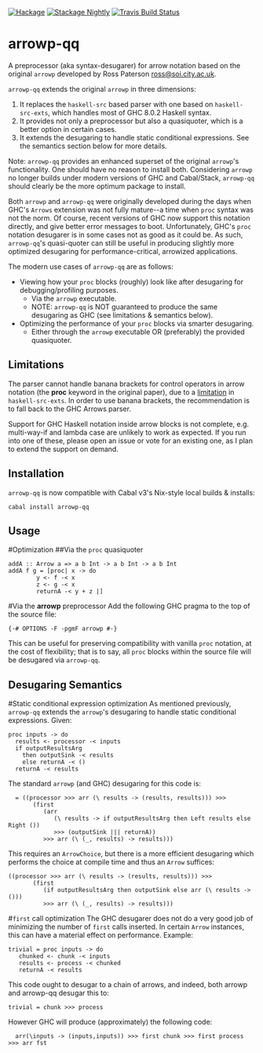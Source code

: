 [![Hackage](https://img.shields.io/hackage/v/arrowp-qq.svg)](https://hackage.haskell.org/package/arrowp-qq)
[![Stackage Nightly](http://stackage.org/package/arrowp-qq/badge/nightly)](http://stackage.org/nightly/package/arrowp-qq)
[![Travis Build Status](https://travis-ci.org/pepeiborra/arrowp-qq.svg)](https://travis-ci.org/pepeiborra/arrowp-qq)

arrowp-qq
==========
A preprocessor (aka syntax-desugarer) for arrow notation 
based on the original `arrowp` developed by Ross Paterson <ross@soi.city.ac.uk>.

`arrowp-qq` extends the original `arrowp` in three dimensions:
1. It replaces the `haskell-src` based parser with one based on `haskell-src-exts`, which handles most of GHC 8.0.2 Haskell syntax.
2. It provides not only a preprocessor but also a quasiquoter, which is a better option in certain cases.
3. It extends the desugaring to handle static conditional expressions. See the semantics section below for more details.

Note: `arrowp-qq` provides an enhanced superset of the original `arrowp`'s functionality. One should have no reason to install both. Considering `arrowp` no longer builds under modern versions of GHC and Cabal/Stack, `arrowp-qq` should clearly be the more optimum package to install.

Both `arrowp` and `arrowp-qq` were originally developed during the days when GHC's `Arrows` extension was not fully mature--a time when `proc` syntax was not the norm. Of course, recent versions of GHC now support this notation directly, and give better error messages to boot. Unfortunately, GHC's `proc` notation desugarer is in some cases not as good as it could be. As such, `arrowp-qq`'s quasi-quoter can still be useful in producing slightly more optimized desugaring for performance-critical, arrowized applications.

The modern use cases of `arrowp-qq` are as follows:
- Viewing how your `proc` blocks (roughly) look like after desugaring for debugging/profiling purposes.
  - Via the `arrowp` executable.
  - NOTE: `arrowp-qq` is NOT guaranteed to produce the same desugaring as GHC (see limitations & semantics below).
- Optimizing the performance of your `proc` blocks via smarter desugaring.
  - Either through the `arrowp` executable OR (preferably) the provided quasiquoter.

Limitations
------

The parser cannot handle banana brackets for
control operators in arrow notation (the **proc** keyword in the original paper), 
due to a 
[limitation](https://github.com/haskell-suite/haskell-src-exts/issues/45) 
in `haskell-src-exts`. In order to use banana brackets, the recommendation
is to fall back to the GHC Arrows parser.

Support for GHC Haskell notation inside arrow blocks is not complete, e.g.
multi-way-if and lambda case are unlikely to work as expected. If you run into 
one of these, please open an issue or vote for an existing one, as I plan to extend
the support on demand.

Installation
------------
`arrowp-qq` is now compatible with Cabal v3's Nix-style local builds & installs:

`cabal install arrowp-qq`

Usage 
-----

#Optimization
##Via the `proc` quasiquoter

```
addA :: Arrow a => a b Int -> a b Int -> a b Int
addA f g = [proc| x -> do
		y <- f -< x
		z <- g -< x
		returnA -< y + z |]
```

#Via the **arrowp** preprocessor
Add the following GHC pragma to the top of the source file:
```
{-# OPTIONS -F -pgmF arrowp #-}
```
This can be useful for preserving compatibility with vanilla `proc` notation, at the cost of flexibility; that is to say, all `proc` blocks within the source file will be desugared via `arrowp-qq`.

Desugaring Semantics
-----------------------
#Static conditional expression optimization
As mentioned previously, `arrowp-qq` extends the `arrowp`'s desugaring to handle static conditional expressions. Given:
```
proc inputs -> do
  results <- processor -< inputs
  if outputResultsArg
    then outputSink -< results
    else returnA -< ()
  returnA -< results
```
The standard `arrowp` (and GHC) desugaring for this code is:
```
  = ((processor >>> arr (\ results -> (results, results))) >>>
       (first
          (arr
             (\ results -> if outputResultsArg then Left results else Right ())
             >>> (outputSink ||| returnA))
          >>> arr (\ (_, results) -> results)))
```
This requires an `ArrowChoice`, but there is a more efficient desugaring which 
performs the choice at compile time and thus an `Arrow` suffices:
```
((processor >>> arr (\ results -> (results, results))) >>>
       (first
          (if outputResultsArg then outputSink else arr (\ results -> ()))
          >>> arr (\ (_, results) -> results)))
```

#`first` call optimization
The GHC desugarer does not do a very good job of minimizing the number of
`first` calls inserted. In certain `Arrow` instances, this can have a material effect
on performance. Example:
```
trivial = proc inputs -> do
   chunked <- chunk -< inputs
   results <- process -< chunked
   returnA -< results
```
This code ought to desugar to a chain of arrows, and indeed, both arrowp and
arrowp-qq desugar this to:
```
trivial = chunk >>> process
```
However GHC will produce (approximately) the following code:
```
  arr(\inputs -> (inputs,inputs)) >>> first chunk >>> first process >>> arr fst
```
